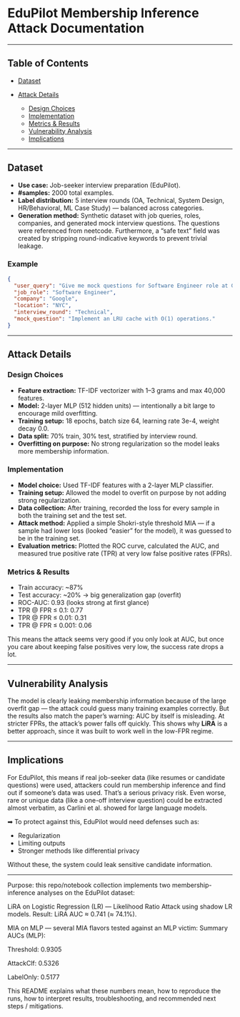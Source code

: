 # EduPilot Membership Inference Attack Documentation

---

## Table of Contents

* [Dataset](#dataset)
* [Attack Details](#attack-details)

  * [Design Choices](#design-choices)
  * [Implementation](#implementation)
  * [Metrics & Results](#metrics--results)
  * [Vulnerability Analysis](#vulnerability-analysis)
  * [Implications](#implications)

---

## Dataset

* **Use case:** Job-seeker interview preparation (EduPilot).
* **#samples:** 2000 total examples.
* **Label distribution:** 5 interview rounds (OA, Technical, System Design, HR/Behavioral, ML Case Study) — balanced across categories.
* **Generation method:** Synthetic dataset with job queries, roles, companies, and generated mock interview questions. The questions were referenced from neetcode. Furthermore, a “safe text” field was created by stripping round-indicative keywords to prevent trivial leakage.

### Example

```json
{
  "user_query": "Give me mock questions for Software Engineer role at Google NYC",
  "job_role": "Software Engineer",
  "company": "Google",
  "location": "NYC",
  "interview_round": "Technical",
  "mock_question": "Implement an LRU cache with O(1) operations."
}
```

---

## Attack Details

### Design Choices

* **Feature extraction:** TF-IDF vectorizer with 1–3 grams and max 40,000 features.
* **Model:** 2-layer MLP (512 hidden units) — intentionally a bit large to encourage mild overfitting.
* **Training setup:** 18 epochs, batch size 64, learning rate 3e-4, weight decay 0.0.
* **Data split:** 70% train, 30% test, stratified by interview round.
* **Overfitting on purpose:** No strong regularization so the model leaks more membership information.

### Implementation

* **Model choice:** Used TF-IDF features with a 2-layer MLP classifier.
* **Training setup:** Allowed the model to overfit on purpose by not adding strong regularization.
* **Data collection:** After training, recorded the loss for every sample in both the training set and the test set.
* **Attack method:** Applied a simple Shokri-style threshold MIA — if a sample had lower loss (looked “easier” for the model), it was guessed to be in the training set.
* **Evaluation metrics:** Plotted the ROC curve, calculated the AUC, and measured true positive rate (TPR) at very low false positive rates (FPRs).

### Metrics & Results

* Train accuracy: \~87%
* Test accuracy: \~20% → big generalization gap (overfit)
* ROC-AUC: 0.93 (looks strong at first glance)
* TPR @ FPR ≤ 0.1: 0.77
* TPR @ FPR ≤ 0.01: 0.31
* TPR @ FPR ≤ 0.001: 0.06

 This means the attack seems very good if you only look at AUC, but once you care about keeping false positives very low, the success rate drops a lot.

---

## Vulnerability Analysis

The model is clearly leaking membership information because of the large overfit gap — the attack could guess many training examples correctly. But the results also match the paper’s warning: AUC by itself is misleading. At stricter FPRs, the attack’s power falls off quickly. This shows why **LiRA** is a better approach, since it was built to work well in the low-FPR regime.

---

## Implications

For EduPilot, this means if real job-seeker data (like resumes or candidate questions) were used, attackers could run membership inference and find out if someone’s data was used. That’s a serious privacy risk. Even worse, rare or unique data (like a one-off interview question) could be extracted almost verbatim, as Carlini et al. showed for large language models.

➡ To protect against this, EduPilot would need defenses such as:

* Regularization
* Limiting outputs
* Stronger methods like differential privacy

Without these, the system could leak sensitive candidate information.

---


Purpose: this repo/notebook collection implements two membership-inference analyses on the EduPilot dataset:

LiRA on Logistic Regression (LR) — Likelihood Ratio Attack using shadow LR models.
Result: LiRA AUC ≈ 0.741 (≈ 74.1%).

MIA on MLP — several MIA flavors tested against an MLP victim:
Summary AUCs (MLP):

Threshold: 0.9305

AttackClf: 0.5326

LabelOnly: 0.5177

This README explains what these numbers mean, how to reproduce the runs, how to interpret results, troubleshooting, and recommended next steps / mitigations.

